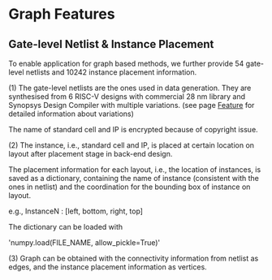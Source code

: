 # Graph Features

## Gate-level Netlist & Instance Placement

To enable application for graph based methods, we further provide 54 gate-level netlists and 10242 instance placement information.

(1) The gate-level netlists are the ones used in data generation. They are synthesised from 6 RISC-V designs with commercial 28 nm library and Synopsys Design Compiler with multiple variations. (see page [Feature](https://circuitnet.github.io/feature/properties.html) for detailed information about variations) 

The name of standard cell and IP is encrypted because of copyright issue.

(2) The instance, i.e., standard cell and IP, is placed at certain location on layout after placement stage in back-end design. 

The placement information for each layout, i.e., the location of instances, is saved as a dictionary, containing the name of instance (consistent with the ones in netlist) and the coordination for the bounding box of instance on layout. 

e.g., InstanceN : [left, bottom, right, top]

The dictionary can be loaded with

'numpy.load(FILE_NAME, allow_pickle=True)'

(3) Graph can be obtained with the connectivity information from netlist as edges, and the instance placement information as vertices.